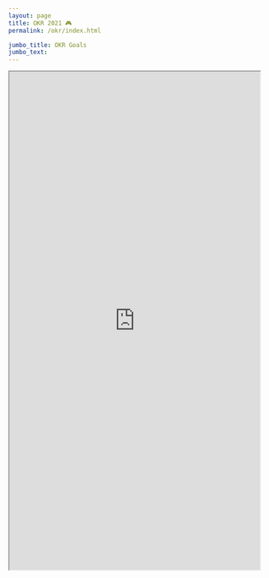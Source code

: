 ```yaml
---
layout: page
title: OKR 2021 🎮
permalink: /okr/index.html

jumbo_title: OKR Goals
jumbo_text:
---
```


<iframe width="100%" height="1000px" src="https://docs.google.com/spreadsheets/d/e/2PACX-1vQmKFlwozfJNQwNHhDj_3kOniBrYSFm_sIOP-Nt_em4Hdr90P3s9LA8pmqHBld8pSsmlDhNWav1HkRs/pubhtml?gid=0&amp;single=true&amp;widget=true&amp;headers=false"></iframe>
